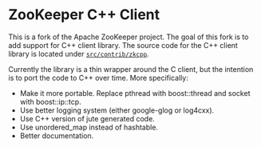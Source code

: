 # ZooKeeper C++ Client

This is a fork of the Apache ZooKeeper project. The goal of this fork is to add
support for C++ client library. The source code for the C++ client library is
located under [`src/contrib/zkcpp`](https://github.com/m1ch1/zookeeper/tree/trunk/src/contrib/zkcpp).

Currently the library is a thin wrapper around the C client, but the intention
is to port the code to C++ over time. More specifically:

* Make it more portable. Replace pthread with boost::thread and socket with
  boost::ip::tcp.
* Use better logging system (either google-glog or log4cxx).
* Use C++ version of jute generated code.
* Use unordered_map instead of hashtable.
* Better documentation.
